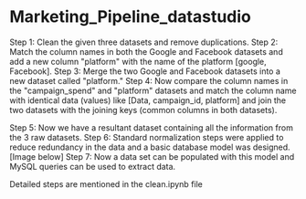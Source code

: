 # Marketing_Pipeline_datastudio

Step 1: Clean the given three datasets and remove duplications.
Step 2: Match the column names in both the Google and Facebook datasets and add a new column "platform" with the name of the platform [google, Facebook].
Step 3: Merge the two Google and Facebook datasets into a new dataset called "platform."
Step 4: Now compare the column names in the "campaign_spend" and "platform" datasets and match the column name with identical data (values) like [Data, campaign_id, platform] and join the two datasets with the joining keys (common columns in both datasets).

Step 5: Now we have a resultant dataset containing all the information from the 3 raw datasets.
Step 6: Standard normalization steps were applied to reduce redundancy in the data and a basic database model was designed.[Image below]
Step 7: Now a data set can be populated with this model and MySQL queries can be used to extract data.

Detailed steps are mentioned in the clean.ipynb file
